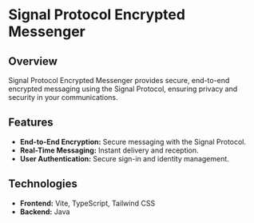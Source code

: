 # Signal Protocol Encrypted Messenger

## Overview

Signal Protocol Encrypted Messenger provides secure, end-to-end encrypted messaging using the Signal Protocol, ensuring privacy and security in your communications.

## Features

- **End-to-End Encryption:** Secure messaging with the Signal Protocol.
- **Real-Time Messaging:** Instant delivery and reception.
- **User Authentication:** Secure sign-in and identity management.

## Technologies

- **Frontend:** Vite, TypeScript, Tailwind CSS
- **Backend:** Java
